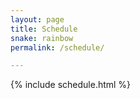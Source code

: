 ```yaml
---
layout: page
title: Schedule
snake: rainbow
permalink: /schedule/

---
```


{% include schedule.html %}
